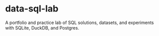 # data-sql-lab
A portfolio and practice lab of SQL solutions, datasets, and experiments with SQLite, DuckDB, and Postgres.
